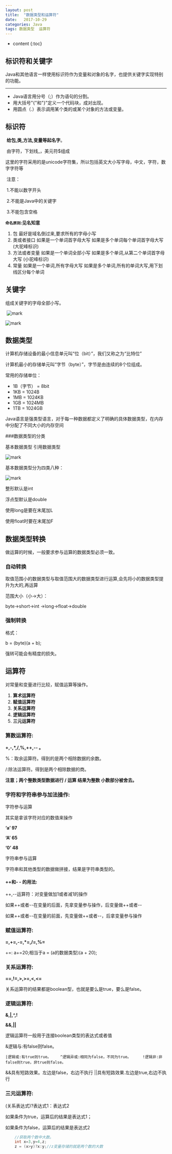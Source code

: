 ```yaml
---
layout: post
title:  "数据类型和运算符"
date:   2017-10-29
categories: Java
tags: 数据类型  运算符
---
```


* content
{:toc}
## 标识符和关键字

Java和其他语言一样使用标识符作为变量和对象的名字，也提供关键字实现特别的功能。

<!-- more -->

---

- Java语言用分号（;）作为语句的分割。
- 用大括号"{"和"}"定义一个代码块，成对出现。
- 用圆点（.）表示调用某个类的或某个对象的方法或变量。

## 标识符

​	**给包,类,方法,变量等起名字**。 

​	由字符，下划线_，美元符$组成

​        这里的字符采用的是unicode字符集，所以包括英文大小写字母，中文，字符，数字字符等

​        注意：

​		1.不能以数字开头

​		2.不能是Java中的关键字

​		3.不能包含空格  

**`命名原则`:见名知意**

1. 包 最好是域名倒过来,要求所有的字母小写 
2. 类或者接口 如果是一个单词首字母大写 如果是多个单词每个单词首字母大写(大驼峰标识) 
3. 方法或者变量 如果是一个单词全部小写 如果是多个单词,从第二个单词首字母大写 (小驼峰标识)
4. 常量 如果是一个单词,所有字母大写 如果是多个单词,所有的单词大写,用下划线区分每个单词 

## 关键字

组成关键字的字母全部小写。



​		![mark](http://ovct5gg6c.bkt.clouddn.com/blog/171029/eGAJ4Ec74G.jpg?imageslim)



![mark](http://ovct5gg6c.bkt.clouddn.com/blog/171029/H5a7jE8lhi.jpg?imageslim)



## 数据类型

计算机存储设备的最小信息单元叫“位（bit）”，我们又称之为“比特位”

计算机最小的存储单元叫“字节（byte）”，字节是由连续的8个位组成。

常用的存储单位：

- 1B（字节） = 8bit
- 1KB = 1024B
- 1MB = 1024KB
- 1GB = 1024MB
- 1TB = 1024GB

Java语言是强类型语言，对于每一种数据都定义了明确的具体数据类型，在内存中分配了不同大小的内存空间

###数据类型的分类 

基本数据类型
引用数据类型 

![mark](http://ovct5gg6c.bkt.clouddn.com/blog/171029/lGk0F9CaHL.jpg?imageslim)



 基本数据类型分为四类八种：

![mark](http://ovct5gg6c.bkt.clouddn.com/blog/171029/iDcdLagFj3.jpg?imageslim)

整形默认是int

浮点型默认是double

使用long是要在末尾加L

使用float时要在末尾加F

## 数据类型转换

做运算的时候，一般要求参与运算的数据类型必须一致。

### 自动转换

取值范围小的数据类型与取值范围大的数据类型进行运算,会先将小的数据类型提升为大的,再运算

范围大小（小->大）：

byte->short->int ->long->float->double

### 强制转换

格式：

b = (byte)(a + b); 

强转可能会有精度的损失。

## 运算符

对常量和变量进行比较，赋值运算等操作。

1. **算术运算符**
2. **赋值运算符**
3. **关系运算符**
4. **逻辑运算符**
5. **三元运算符**

### 算数运算符:

**+,-,\*,/,%,++,-- 。**

%：取余运算符。得到的是两个相除数据的余数。

 /:除法运算符。得到是两个相除数据的商。

**注意；两个整数类型数据进行 / 运算 结果为整数 小数部分被舍去。**

### 字符和字符串参与加法操作:

字符参与运算

其实是拿该字符对应的数值来操作

**‘a’	97**

**‘A’	65**

**‘0’	48**

字符串参与运算

字符串和其他类型的数据做拼接，结果是字符串类型的。

#### ++和- - 的用法:

++,--运算符：对变量做加1或者减1的操作

如果++或者--在变量的后面，先拿变量参与操作，后变量做++或者--

如果++或者--在变量的前面，先变量做++或者--，后拿变量参与操作

### 赋值运算符:

**=,+=,-=,*=,/=,%=**

+=:	a+=20;相当于a = (a的数据类型)(a + 20);

### 关系运算符:

**==,!=,>,>=,<,<=**

关系运算符的结果都是boolean型，也就是要么是true，要么是false。

### 逻辑运算符:

**&,|,^,!**

**&&,||** 

逻辑运算符一般用于连接boolean类型的表达式或者值

&逻辑与:有false则false。

 	|逻辑或:有true则true。 	^逻辑异或:相同为false，不同为true。 	!逻辑非:非false则true，非true则false。
  &&具有短路效果。左边是false，右边不执行
  ||具有短路效果.左边是true,右边不执行

### 三元运算符:

(关系表达式)?表达式1：表达式2

如果条件为true，运算后的结果是表达式1；

如果条件为false，运算后的结果是表达式2

```java
    //获取两个数中大数。
	int x=3,y=4,z;
	z = (x>y)?x:y;//z变量存储的就是两个数的大数
```

